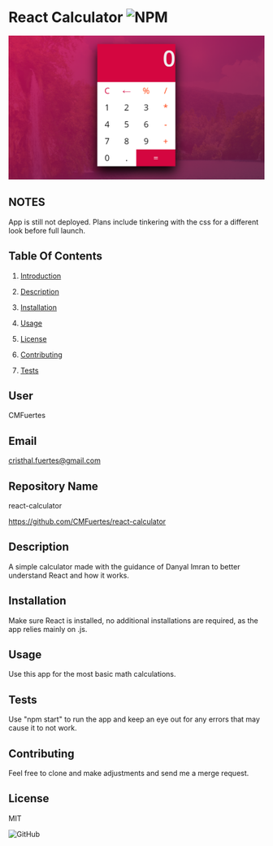 # React Calculator ![NPM](https://img.shields.io/npm/l/sta)

![img](https://github.com/CMFuertes/react-calculator/blob/main/img/calcshot.png)

## NOTES
App is still not deployed. Plans include tinkering with the css for a different look before full launch. 

## Table Of Contents 

1) [Introduction](#user) 

2) [Description](#description)

3) [Installation](#installation)

4) [Usage](#usage)

5) [License](#license)

6) [Contributing](#contributing)

7) [Tests](#tests)

## User

CMFuertes

## Email

cristhal.fuertes@gmail.com

## Repository Name

react-calculator

https://github.com/CMFuertes/react-calculator 

## Description

A simple calculator made with the guidance of Danyal Imran to better understand React and how it works. 


## Installation

Make sure React is installed, no additional installations are required, as the app relies mainly on .js. 

## Usage
Use this app for the most basic math calculations. 

## Tests
Use "npm start" to run the app and keep an eye out for any errors that may cause it to not work. 

## Contributing
Feel free to clone and make adjustments and send me a merge request. 


## License

MIT

![GitHub](https://img.shields.io/github/license/CMFuertes/react-calculator)